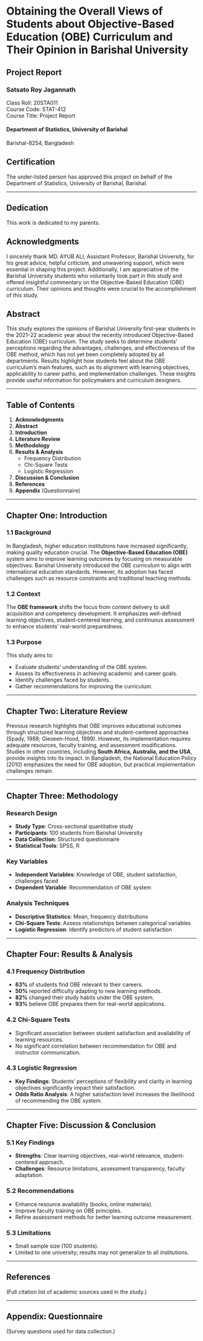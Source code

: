# Obtaining the Overall Views of Students about Objective-Based Education (OBE) Curriculum and Their Opinion in Barishal University

## Project Report

### Satsato Roy Jagannath  
Class Roll: 20STA011  
Course Code: STAT-412  
Course Title: Project Report  

#### Department of Statistics, University of Barishal  
Barishal-8254, Bangladesh  

## Certification  
The under-listed person has approved this project on behalf of the Department of Statistics, University of Barishal, Barishal.  

---

## Dedication  
This work is dedicated to my parents.  

## Acknowledgments  
I sincerely thank MD. AYUB ALI, Assistant Professor, Barishal University, for his great advice, helpful criticism, and unwavering support, which were essential in shaping this project. Additionally, I am appreciative of the Barishal University students who voluntarily took part in this study and offered insightful commentary on the Objective-Based Education (OBE) curriculum. Their opinions and thoughts were crucial to the accomplishment of this study.  

## Abstract  
This study explores the opinions of Barishal University first-year students in the 2021–22 academic year about the recently introduced Objective-Based Education (OBE) curriculum. The study seeks to determine students' perceptions regarding the advantages, challenges, and effectiveness of the OBE method, which has not yet been completely adopted by all departments. Results highlight how students feel about the OBE curriculum’s main features, such as its alignment with learning objectives, applicability to career paths, and implementation challenges. These insights provide useful information for policymakers and curriculum designers.  

---

## Table of Contents  
1. **Acknowledgments**  
2. **Abstract**  
3. **Introduction**  
4. **Literature Review**  
5. **Methodology**  
6. **Results & Analysis**  
   - Frequency Distribution  
   - Chi-Square Tests  
   - Logistic Regression  
7. **Discussion & Conclusion**  
8. **References**  
9. **Appendix** (Questionnaire)  

---

## Chapter One: Introduction  
### 1.1 Background  
In Bangladesh, higher education institutions have increased significantly, making quality education crucial. The **Objective-Based Education (OBE)** system aims to improve learning outcomes by focusing on measurable objectives. Barishal University introduced the OBE curriculum to align with international education standards. However, its adoption has faced challenges such as resource constraints and traditional teaching methods.  

### 1.2 Context  
The **OBE framework** shifts the focus from content delivery to skill acquisition and competency development. It emphasizes well-defined learning objectives, student-centered learning, and continuous assessment to enhance students’ real-world preparedness.  

### 1.3 Purpose  
This study aims to:  
- Evaluate students’ understanding of the OBE system.  
- Assess its effectiveness in achieving academic and career goals.  
- Identify challenges faced by students.  
- Gather recommendations for improving the curriculum.  

---

## Chapter Two: Literature Review  
Previous research highlights that OBE improves educational outcomes through structured learning objectives and student-centered approaches (Spady, 1988; Gieseen-Hood, 1999). However, its implementation requires adequate resources, faculty training, and assessment modifications. Studies in other countries, including **South Africa, Australia, and the USA**, provide insights into its impact. In Bangladesh, the National Education Policy (2010) emphasizes the need for OBE adoption, but practical implementation challenges remain.  

---

## Chapter Three: Methodology  
### Research Design  
- **Study Type**: Cross-sectional quantitative study  
- **Participants**: 100 students from Barishal University  
- **Data Collection**: Structured questionnaire  
- **Statistical Tools**: SPSS, R  

### Key Variables  
- **Independent Variables**: Knowledge of OBE, student satisfaction, challenges faced  
- **Dependent Variable**: Recommendation of OBE system  

### Analysis Techniques  
- **Descriptive Statistics**: Mean, frequency distributions  
- **Chi-Square Tests**: Assess relationships between categorical variables  
- **Logistic Regression**: Identify predictors of student satisfaction  

---

## Chapter Four: Results & Analysis  
### 4.1 Frequency Distribution  
- **63%** of students find OBE relevant to their careers.  
- **50%** reported difficulty adapting to new learning methods.  
- **82%** changed their study habits under the OBE system.  
- **93%** believe OBE prepares them for real-world applications.  

### 4.2 Chi-Square Tests  
- Significant association between student satisfaction and availability of learning resources.  
- No significant correlation between recommendation for OBE and instructor communication.  

### 4.3 Logistic Regression  
- **Key Findings**: Students’ perceptions of flexibility and clarity in learning objectives significantly impact their satisfaction.  
- **Odds Ratio Analysis**: A higher satisfaction level increases the likelihood of recommending the OBE system.  

---

## Chapter Five: Discussion & Conclusion  
### 5.1 Key Findings  
- **Strengths**: Clear learning objectives, real-world relevance, student-centered approach.  
- **Challenges**: Resource limitations, assessment transparency, faculty adaptation.  

### 5.2 Recommendations  
- Enhance resource availability (books, online materials).  
- Improve faculty training on OBE principles.  
- Refine assessment methods for better learning outcome measurement.  

### 5.3 Limitations  
- Small sample size (100 students).  
- Limited to one university; results may not generalize to all institutions.  

---

## References  
(Full citation list of academic sources used in the study.)  

---

## Appendix: Questionnaire  
(Survey questions used for data collection.)  
